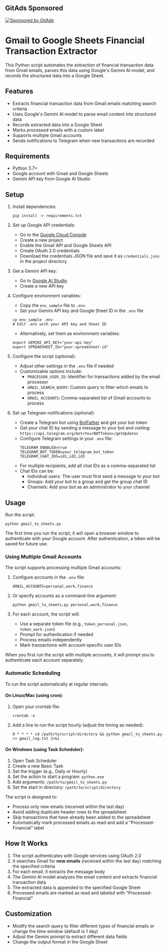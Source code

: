 <!-- GitAds-Verify: 6G765HGS8TACYKYZLJBUW31E4E2OC1LL -->
## GitAds Sponsored
[![Sponsored by GitAds](https://gitads.dev/v1/ad-serve?source=wimboro/financial-transaction-extractor@github)](https://gitads.dev/v1/ad-track?source=wimboro/financial-transaction-extractor@github)

# Gmail to Google Sheets Financial Transaction Extractor

This Python script automates the extraction of financial transaction data from Gmail emails, parses this data using Google's Gemini AI model, and records the structured data into a Google Sheet.

## Features

- Extracts financial transaction data from Gmail emails matching search criteria
- Uses Google's Gemini AI model to parse email content into structured data
- Records extracted data into a Google Sheet
- Marks processed emails with a custom label
- Supports multiple Gmail accounts
- Sends notifications to Telegram when new transactions are recorded

## Requirements

- Python 3.7+
- Google account with Gmail and Google Sheets
- Gemini API key from Google AI Studio

## Setup

1. Install dependencies:
   ```
   pip install -r requirements.txt
   ```

2. Set up Google API credentials:
   - Go to the [Google Cloud Console](https://console.cloud.google.com/)
   - Create a new project
   - Enable the Gmail API and Google Sheets API
   - Create OAuth 2.0 credentials
   - Download the credentials JSON file and save it as `credentials.json` in the project directory

3. Get a Gemini API key:
   - Go to [Google AI Studio](https://makersuite.google.com/app/apikey)
   - Create a new API key

4. Configure environment variables:
   - Copy the `env_sample` file to `.env`
   - Set your Gemini API key and Google Sheet ID in the `.env` file
   ```
   cp env_sample .env
   # Edit .env with your API key and Sheet ID
   ```
   - Alternatively, set them as environment variables:
   ```
   export GEMINI_API_KEY="your-api-key"
   export SPREADSHEET_ID="your-spreadsheet-id"
   ```

5. Configure the script (optional):
   - Adjust other settings in the `.env` file if needed
   - Customizable options include:
     - `PROCESSOR_USER_ID`: Identifier for transactions added by the email processor
     - `GMAIL_SEARCH_QUERY`: Custom query to filter which emails to process
     - `GMAIL_ACCOUNTS`: Comma-separated list of Gmail accounts to process

6. Set up Telegram notifications (optional):
   - Create a Telegram bot using [BotFather](https://t.me/botfather) and get your bot token
   - Get your chat ID by sending a message to your bot and visiting: `https://api.telegram.org/bot<YourBOTToken>/getUpdates`
   - Configure Telegram settings in your `.env` file:
     ```
     TELEGRAM_ENABLED=true
     TELEGRAM_BOT_TOKEN=your_telegram_bot_token
     TELEGRAM_CHAT_IDS=id1,id2,id3
     ```
   - For multiple recipients, add all chat IDs as a comma-separated list
   - Chat IDs can be:
     - Individual users: The user must first send a message to your bot
     - Groups: Add your bot to a group and get the group chat ID
     - Channels: Add your bot as an administrator to your channel

## Usage

Run the script:

```
python gmail_to_sheets.py
```

The first time you run the script, it will open a browser window to authenticate with your Google account. After authentication, a token will be saved for future use.

### Using Multiple Gmail Accounts

The script supports processing multiple Gmail accounts:

1. Configure accounts in the `.env` file:
   ```
   GMAIL_ACCOUNTS=personal,work,finance
   ```

2. Or specify accounts as a command-line argument:
   ```
   python gmail_to_sheets.py personal,work,finance
   ```

3. For each account, the script will:
   - Use a separate token file (e.g., `token_personal.json`, `token_work.json`)
   - Prompt for authentication if needed
   - Process emails independently
   - Mark transactions with account-specific user IDs

When you first run the script with multiple accounts, it will prompt you to authenticate each account separately.

### Automatic Scheduling

To run the script automatically at regular intervals:

#### On Linux/Mac (using cron):

1. Open your crontab file:
   ```
   crontab -e
   ```

2. Add a line to run the script hourly (adjust the timing as needed):
   ```
   0 * * * * cd /path/to/script/directory && python gmail_to_sheets.py >> gmail_log.txt 2>&1
   ```

#### On Windows (using Task Scheduler):

1. Open Task Scheduler
2. Create a new Basic Task
3. Set the trigger (e.g., Daily or Hourly)
4. Set the action to start a program: `python.exe`
5. Add arguments: `/path/to/gmail_to_sheets.py`
6. Set the start in directory: `/path/to/script/directory`

The script is designed to:
- Process only new emails (received within the last day)
- Avoid adding duplicate header rows to the spreadsheet
- Skip transactions that have already been added to the spreadsheet
- Automatically mark processed emails as read and add a "Processed-Financial" label

## How It Works

1. The script authenticates with Google services using OAuth 2.0
2. It searches Gmail for **new emails** (received within the last day) matching the specified criteria
3. For each email, it extracts the message body
4. The Gemini AI model analyzes the email content and extracts financial transaction data
5. The extracted data is appended to the specified Google Sheet
6. Processed emails are marked as read and labeled with "Processed-Financial"

## Customization

- Modify the search query to filter different types of financial emails or change the time window (default is 1 day)
- Adjust the Gemini prompt to extract different data fields
- Change the output format in the Google Sheet 
